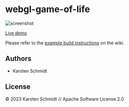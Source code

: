 # webgl-game-of-life

![screenshot](https://raw.githubusercontent.com/thi-ng/umbrella/develop/assets/examples/webgl-game-of-life.png)

[Live demo](http://demo.thi.ng/umbrella/webgl-game-of-life/)

Please refer to the [example build instructions](https://github.com/thi-ng/umbrella/wiki/Example-build-instructions) on the wiki.

## Authors

- Karsten Schmidt

## License

&copy; 2023 Karsten Schmidt // Apache Software License 2.0
